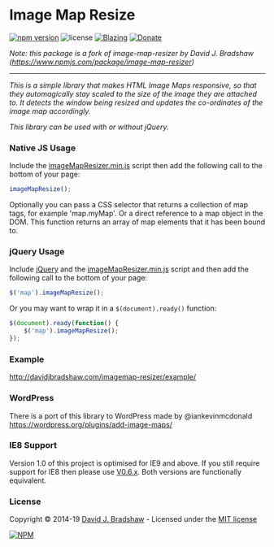 # Image Map Resize
[![npm version](https://badge.fury.io/js/image-map-resizer.svg)](http://badge.fury.io/js/image-map-resizer)
![license](http://img.shields.io/badge/license-MIT-brightgreen.svg?style=flat) 
[![Blazing](https://img.shields.io/badge/speed-blazing%20%F0%9F%94%A5-brightgreen.svg?style=flat)](https://twitter.com/acdlite/status/974390255393505280)
[![Donate](https://img.shields.io/badge/Donate-PayPal-blue.svg)](https://www.paypal.me/davidjbradshaw)

*Note: this package is a fork of image-map-resizer by David J. Bradshaw (https://www.npmjs.com/package/image-map-resizer)*

---

*This is a simple library that makes HTML Image Maps responsive, so that they automagically stay scaled to the size of the image they are attached to. It detects the window being resized and updates the co-ordinates of the image map accordingly.*

*This library can be used with or without jQuery.*

### Native JS Usage

Include the [imageMapResizer.min.js](https://raw.github.com/davidjbradshaw/imagemap-resizer/master/js/imageMapResizer.min.js) script then add the following call to the bottom of your page:

```js
imageMapResize();
```

Optionally you can pass a CSS selector that returns a collection of map tags, for example 'map.myMap'. Or a direct reference to a map object in the DOM. This function returns an array of map elements that it has been bound to.


### jQuery Usage

Include [jQuery](http://jquery.com) and the [imageMapResizer.min.js](https://raw.github.com/davidjbradshaw/imagemap-resizer/master/js/imageMapResizer.min.js) script and then add the following call to the bottom of your page:

```js
$('map').imageMapResize();
```

Or you may want to wrap it in a `$(document).ready()` function:

```js
$(document).ready(function() {
    $('map').imageMapResize();
});
```

### Example
http://davidjbradshaw.com/imagemap-resizer/example/

### WordPress
There is a port of this library to WordPress made by @iankevinmcdonald
https://wordpress.org/plugins/add-image-maps/

### IE8 Support

Version 1.0 of this project is optimised for IE9 and above. If you still require support for IE8 then please use [V0.6.x](https://github.com/davidjbradshaw/image-map-resizer/tree/v0.6.x). Both versions are functionally equivalent.

### License
Copyright &copy; 2014-19 [David J. Bradshaw](https://github.com/davidjbradshaw) - Licensed under the [MIT license](http://opensource.org/licenses/MIT)

[![NPM](https://nodei.co/npm/image-map-resizer.png)](https://nodei.co/npm/image-map-resizer/)
